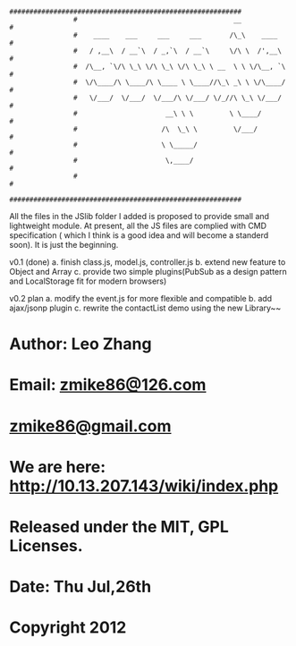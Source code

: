 
                    ##########################################################
                    #                                       __               #
                    #    ____    ___     ___     ___       /\_\    ____      #
                    #   / ,__\  / __`\  / _,`\  / __`\     \/\ \  /',__\     #
                    #  /\__, `\/\ \_\ \/\ \_\ \/\ \_\ \ __  \ \ \/\__, `\    #
                    #  \/\____/\ \____/\ \____ \ \____//\_\ _\ \ \/\____/    #
                    #   \/___/  \/___/  \/___/\ \/___/ \/_//\ \_\ \/___/     #
                    #                      __\ \ \         \ \____/          #
                    #                     /\  \_\ \         \/___/           #
                    #                     \ \_____/                          #
                    #                      \,____/                           #
                    #                                                        #
                    ##########################################################

All the files in the JSlib folder I added is proposed to provide small and lightweight module.
At present, all the JS files are complied with CMD specification ( which I think is a good idea and
will become a standerd soon).
It is just the beginning.

v0.1 (done)
    a. finish class.js, model.js, controller.js
    b. extend new feature to Object and Array
    c. provide two simple plugins(PubSub as a design pattern and LocalStorage fit for modern browsers)

v0.2 plan
    a. modify the event.js for more flexible and compatible
    b. add ajax/jsonp plugin
    c. rewrite the contactList demo using the new Library~~

 #
 # Author: Leo Zhang
 # Email: zmike86@126.com
 #        zmike86@gmail.com
 # We are here: http://10.13.207.143/wiki/index.php
 # Released under the MIT, GPL Licenses.
 #
 # Date: Thu Jul,26th
 # Copyright 2012
 #